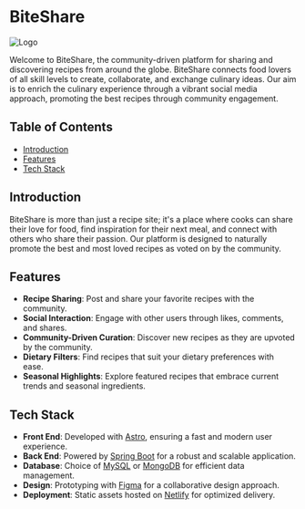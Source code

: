 # BiteShare
![Logo](https://github.com/Sanmeet-EWU/github-teams-project-bid-team-404/assets/95836306/4b73fbe1-dd64-4f41-a0df-1101aad9cb8c)

Welcome to BiteShare, the community-driven platform for sharing and discovering recipes from around the globe. BiteShare connects food lovers of all skill levels to create, collaborate, and exchange culinary ideas. Our aim is to enrich the culinary experience through a vibrant social media approach, promoting the best recipes through community engagement.

## Table of Contents

- [Introduction](#introduction)
- [Features](#features)
- [Tech Stack](#tech-stack)

## Introduction

BiteShare is more than just a recipe site; it's a place where cooks can share their love for food, find inspiration for their next meal, and connect with others who share their passion. Our platform is designed to naturally promote the best and most loved recipes as voted on by the community.

## Features

- **Recipe Sharing**: Post and share your favorite recipes with the community.
- **Social Interaction**: Engage with other users through likes, comments, and shares.
- **Community-Driven Curation**: Discover new recipes as they are upvoted by the community.
- **Dietary Filters**: Find recipes that suit your dietary preferences with ease.
- **Seasonal Highlights**: Explore featured recipes that embrace current trends and seasonal ingredients.

## Tech Stack

- **Front End**: Developed with [Astro](https://astro.build/), ensuring a fast and modern user experience.
- **Back End**: Powered by [Spring Boot](https://spring.io/projects/spring-boot) for a robust and scalable application.
- **Database**: Choice of [MySQL](https://www.mysql.com/) or [MongoDB](https://www.mongodb.com/) for efficient data management.
- **Design**: Prototyping with [Figma](https://www.figma.com/) for a collaborative design approach.
- **Deployment**: Static assets hosted on [Netlify](https://www.netlify.com/) for optimized delivery.
